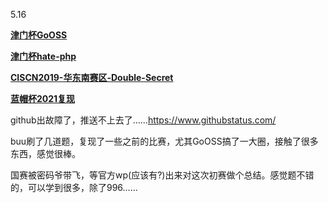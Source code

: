 5.16

[**津门杯GoOSS**](https://github.com/inanb/inanb.github.io/blob/master/2021/05/12/%E6%B4%A5%E9%97%A8%E6%9D%AFGoOSS/index.html)

[**津门杯hate-php**](https://github.com/inanb/inanb.github.io/blob/master/2021/05/12/%E6%B4%A5%E9%97%A8%E6%9D%AFhate-php/index.html)

[**CISCN2019-华东南赛区-Double-Secret**](https://github.com/inanb/inanb.github.io/blob/master/2021/05/14/CISCN2019-%E5%8D%8E%E4%B8%9C%E5%8D%97%E8%B5%9B%E5%8C%BA-Double-Secret/index.html)

[**蓝帽杯2021复现**](https://github.com/inanb/inanb.github.io/blob/master/2021/05/08/%E8%93%9D%E5%B8%BD%E6%9D%AF2021%E5%A4%8D%E7%8E%B0/index.html)

github出故障了，推送不上去了……https://www.githubstatus.com/

buu刷了几道题，复现了一些之前的比赛，尤其GoOSS搞了一大圈，接触了很多东西，感觉很棒。

国赛被密码爷带飞，等官方wp(应该有?)出来对这次初赛做个总结。感觉题不错的，可以学到很多，除了996……